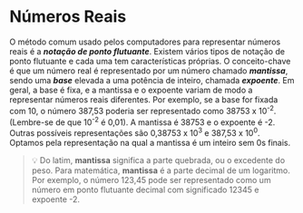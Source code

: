 # Números Reais

O método comum usado pelos computadores para representar números reais é a **_notação de ponto flutuante_**. Existem vários tipos de notação de ponto flutuante e cada uma tem características próprias. O conceito-chave é que um número real é representado por um número chamado **_mantissa_**, sendo uma **_base_** elevada a uma potência de inteiro, chamada **_expoente_**. Em geral, a base é fixa, e a mantissa e o expoente variam de modo a representar números reais diferentes. Por exemplo, se a base for fixada com 10, o número 387,53 poderia ser representado como 38753 x 10<sup>-2</sup>. (Lembre-se de que 10<sup>-2</sup> é 0,01). A mantissa é 38753 e o expoente é -2. Outras possíveis representações são 0,38753 x 10<sup>3</sup> e 387,53 x 10<sup>0</sup>. Optamos pela representação na qual a mantissa é um inteiro sem 0s finais.

> 💡 Do latim, **mantissa** significa a parte quebrada, ou o excedente do peso. Para matemática, **mantissa** é a parte decimal de um logaritmo. Por exemplo, o número 123,45 pode ser representado como um número em ponto flutuante decimal com significado 12345 e expoente -2.
